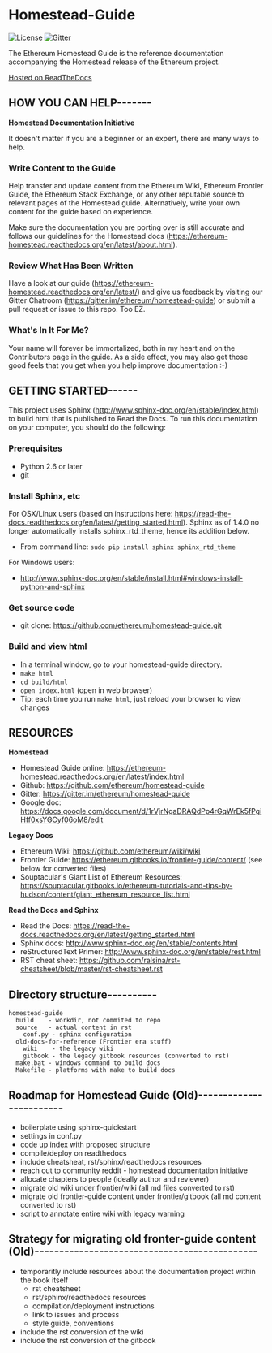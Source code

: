 # Homestead-Guide

[![License](https://img.shields.io/badge/License-CC%20BY--SA%204.0-lightgrey.svg)](https://creativecommons.org/licenses/by-sa/4.0/)
[![Gitter](https://badges.gitter.im/ethereum/homestead-guide.svg)](https://gitter.im/ethereum/homestead-guide?utm_source=badge&utm_medium=badge&utm_campaign=pr-badge)

The Ethereum Homestead Guide is the reference documentation accompanying
the Homestead release of the Ethereum project.

[Hosted on
ReadTheDocs](https://ethereum-homestead.readthedocs.org/en/latest/)

## HOW YOU CAN HELP-------

**Homestead Documentation Initiative**

It doesn\'t matter if you are a beginner or an expert, there are many
ways to help.

### Write Content to the Guide

Help transfer and update content from the Ethereum Wiki, Ethereum
Frontier Guide, the Ethereum Stack Exchange, or any other reputable
source to relevant pages of the Homestead guide. Alternatively, write
your own content for the guide based on experience.

Make sure the documentation you are porting over is still accurate and
follows our guidelines for the Homestead docs
(<https://ethereum-homestead.readthedocs.org/en/latest/about.html>).

### Review What Has Been Written

Have a look at our guide
(<https://ethereum-homestead.readthedocs.org/en/latest/>) and give us
feedback by visiting our Gitter Chatroom
(<https://gitter.im/ethereum/homestead-guide>) or submit a pull request
or issue to this repo. Too EZ.

### What\'s In It For Me?

Your name will forever be immortalized, both in my heart and on the
Contributors page in the guide. As a side effect, you may also get those
good feels that you get when you help improve documentation :-)

## GETTING STARTED------

This project uses Sphinx
(<http://www.sphinx-doc.org/en/stable/index.html>) to build html that is
published to Read the Docs. To run this documentation on your computer,
you should do the following:

### Prerequisites

-   Python 2.6 or later
-   git

### Install Sphinx, etc

For OSX/Linux users (based on instructions here:
<https://read-the-docs.readthedocs.org/en/latest/getting_started.html>).
Sphinx as of 1.4.0 no longer automatically installs sphinx\_rtd\_theme,
hence its addition below.

-   From command line: `sudo pip install sphinx sphinx_rtd_theme`

For Windows users:

-   <http://www.sphinx-doc.org/en/stable/install.html#windows-install-python-and-sphinx>

### Get source code

-   git clone: <https://github.com/ethereum/homestead-guide.git>

### Build and view html

-   In a terminal window, go to your homestead-guide directory.
-   `make html`
-   `cd build/html`
-   `open index.html` (open in web browser)
-   Tip: each time you run `make html`, just reload your browser to view
    changes

## RESOURCES

**Homestead**

-   Homestead Guide online:
    <https://ethereum-homestead.readthedocs.org/en/latest/index.html>
-   Github: <https://github.com/ethereum/homestead-guide>
-   Gitter: <https://gitter.im/ethereum/homestead-guide>
-   Google doc:
    <https://docs.google.com/document/d/1rVjrNgaDRAQdPp4rGqWrEk5fPgiHff0xsYGCyf06oM8/edit>

**Legacy Docs**

-   Ethereum Wiki: <https://github.com/ethereum/wiki/wiki>
-   Frontier Guide:
    <https://ethereum.gitbooks.io/frontier-guide/content/> (see below
    for converted files)
-   Souptacular\'s Giant List of Ethereum Resources:
    <https://souptacular.gitbooks.io/ethereum-tutorials-and-tips-by-hudson/content/giant_ethereum_resource_list.html>

**Read the Docs and Sphinx**

-   Read the Docs:
    <https://read-the-docs.readthedocs.org/en/latest/getting_started.html>
-   Sphinx docs: <http://www.sphinx-doc.org/en/stable/contents.html>
-   reStructuredText Primer:
    <http://www.sphinx-doc.org/en/stable/rest.html>
-   RST cheat sheet:
    <https://github.com/ralsina/rst-cheatsheet/blob/master/rst-cheatsheet.rst>

## Directory structure----------

``` {.sourceCode .}
homestead-guide
  build    - workdir, not commited to repo
  source   - actual content in rst
    conf.py - sphinx configuration
  old-docs-for-reference (Frontier era stuff)
    wiki    - the legacy wiki
    gitbook - the legacy gitbook resources (converted to rst)
  make.bat - windows command to build docs
  Makefile - platforms with make to build docs
```

## Roadmap for Homestead Guide (Old)------------------------

-   boilerplate using sphinx-quickstart
-   settings in conf.py
-   code up index with proposed structure
-   compile/deploy on readthedocs
-   include cheatsheat, rst/sphinx/readthedocs resources
-   reach out to community reddit - homestead documentation initiative
-   allocate chapters to people (ideally author and reviewer)
-   migrate old wiki under frontier/wiki (all md files converted to rst)
-   migrate old frontier-guide content under frontier/gitbook (all md
    content converted to rst)
-   script to annotate entire wiki with legacy warning

## Strategy for migrating old fronter-guide content (Old)---------------------------------------------

-   temporaritly include resources about the documentation project
    within the book itself
    -   rst cheatsheet
    -   rst/sphinx/readthedocs resources
    -   compilation/deployment instructions
    -   link to issues and process
    -   style guide, conventions
-   include the rst conversion of the wiki
-   include the rst conversion of the gitbook
